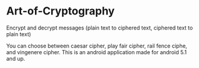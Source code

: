 # Art-of-Cryptography
Encrypt and decrypt messages (plain text to ciphered text, ciphered text to plain text)

You can choose between caesar cipher, play fair cipher, rail fence ciphe, and vingenere cipher.
This is an android application made for android 5.1 and up.
